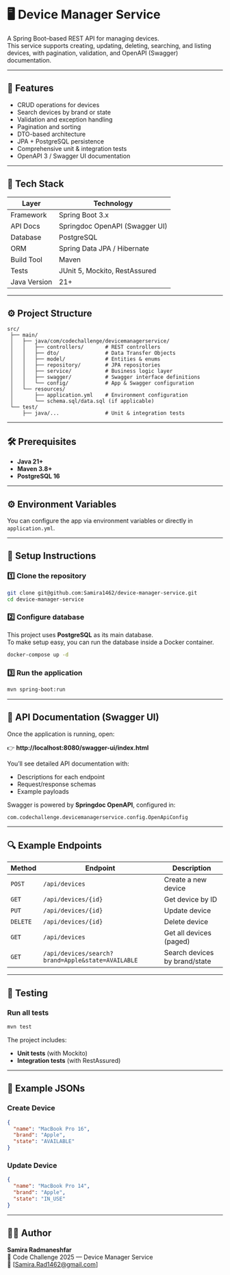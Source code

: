 # 🖥️ Device Manager Service

A Spring Boot–based REST API for managing devices.  
This service supports creating, updating, deleting, searching, and listing devices, with pagination, validation, and OpenAPI (Swagger) documentation.

---

## 🚀 Features

- CRUD operations for devices
- Search devices by brand or state
- Validation and exception handling
- Pagination and sorting
- DTO-based architecture
- JPA + PostgreSQL persistence
- Comprehensive unit & integration tests
- OpenAPI 3 / Swagger UI documentation

---

## 🧩 Tech Stack

| Layer | Technology                     |
|-------|--------------------------------|
| Framework | Spring Boot 3.x                |
| API Docs | Springdoc OpenAPI (Swagger UI) |
| Database | PostgreSQL                     |
| ORM | Spring Data JPA / Hibernate    |
| Build Tool | Maven                          |
| Tests | JUnit 5, Mockito, RestAssured  |
| Java Version | 21+                            |

---

## ⚙️ Project Structure

```
src/
 ├── main/
 │   ├── java/com/codechallenge/devicemanagerservice/
 │   │   ├── controllers/       # REST controllers
 │   │   ├── dto/               # Data Transfer Objects
 │   │   ├── model/             # Entities & enums
 │   │   ├── repository/        # JPA repositories
 │   │   ├── service/           # Business logic layer
 │   │   ├── swagger/           # Swagger interface definitions
 │   │   └── config/            # App & Swagger configuration
 │   └── resources/
 │       ├── application.yml    # Environment configuration
 │       └── schema.sql/data.sql (if applicable)
 └── test/
     ├── java/...               # Unit & integration tests
```

---

## 🛠️ Prerequisites

- **Java 21+**
- **Maven 3.8+**
- **PostgreSQL 16**

---

## ⚙️ Environment Variables

You can configure the app via environment variables or directly in `application.yml`.

---

## 🧰 Setup Instructions

### 1️⃣ Clone the repository

```bash
git clone git@github.com:Samira1462/device-manager-service.git
cd device-manager-service
```

### 2️⃣ Configure database
This project uses **PostgreSQL** as its main database.  
To make setup easy, you can run the database inside a Docker container.
```bash
docker-compose up -d
```

### 3️⃣ Run the application

```bash
mvn spring-boot:run
```

---

## 🧭 API Documentation (Swagger UI)

Once the application is running, open:

👉 **http://localhost:8080/swagger-ui/index.html**

You’ll see detailed API documentation with:
- Descriptions for each endpoint
- Request/response schemas
- Example payloads

Swagger is powered by **Springdoc OpenAPI**, configured in:

```
com.codechallenge.devicemanagerservice.config.OpenApiConfig
```

---

## 🔍 Example Endpoints

| Method | Endpoint | Description |
|--------|-----------|-------------|
| `POST` | `/api/devices` | Create a new device |
| `GET` | `/api/devices/{id}` | Get device by ID |
| `PUT` | `/api/devices/{id}` | Update device |
| `DELETE` | `/api/devices/{id}` | Delete device |
| `GET` | `/api/devices` | Get all devices (paged) |
| `GET` | `/api/devices/search?brand=Apple&state=AVAILABLE` | Search devices by brand/state |

---

## 🧪 Testing

### Run all tests
```bash
mvn test
```

The project includes:
- **Unit tests** (with Mockito)
- **Integration tests** (with RestAssured)

---

## 🧾 Example JSONs

### Create Device
```json
{
  "name": "MacBook Pro 16",
  "brand": "Apple",
  "state": "AVAILABLE"
}
```

### Update Device
```json
{
  "name": "MacBook Pro 14",
  "brand": "Apple",
  "state": "IN_USE"
}
```

---

## 👩‍💻 Author

**Samira Radmaneshfar**  
💼 Code Challenge 2025 — Device Manager Service  
📧 [Samira.Rad1462@gmail.com]
